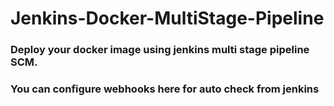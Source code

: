 # Jenkins-Docker-MultiStage-Pipeline

### Deploy your docker image using jenkins multi stage pipeline SCM.
### You can configure webhooks here for auto check from jenkins
